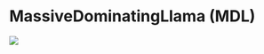 # MassiveDominatingLlama (MDL)
<img src="https://lh3.googleusercontent.com/-dPMqBiar_8E/UN_DUwv0d2I/AAAAAAAAAAs/qrc0bXycbEk/w506-h750/AReallyBuffLlama%2BLogo%2Bwith%2Bbiceps.jpg"></img>
